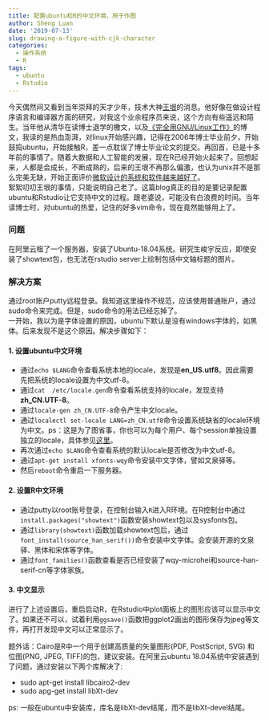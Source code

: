 ```yaml
---
title: 配置ubuntu和R的中文环境，用于作图
author: Sheng Luan
date: '2019-07-13'
slug: drawing-a-figure-with-cjk-character
categories:
  - 操作系统
  - R
tags:
  - ubuntu
  - Rstudio
---
```


今天偶然间又看到当年崇拜的天才少年，技术大神[王垠](http://www.yinwang.org/)的消息。他好像在做设计程序语言和编译器方面的研究，对我这个业余程序员来说，这个方向有些遥远和陌生。当年他从清华在读博士退学的檄文，以及[《完全用GNU/Linux工作》](https://www.cnblogs.com/skyseraph/archive/2010/10/30/1865280.html)的博文，我读的是热血澎湃，对linux开始感兴趣，记得在2006年博士毕业前夕，开始鼓捣ubuntu，开始接触R，差一点耽误了博士毕业论文的提交。再回首，已是十多年前的事情了。随着大数据和人工智能的发展，现在R已经开始火起来了。回想起来，人都是会成长，不断成熟的，后来的王垠不再那么偏激，也认为unix并不是那么完美无缺，开始正面评价[微软设计的系统和软件越来越好了](http://www.yinwang.org/blog-cn/2013/03/07/linux-windows-mac)。       
絮絮叨叨王垠的事情，只能说明自己老了。这篇blog真正的目的是要记录配置ubuntu和Rstudio让它支持中文的过程。跟老婆说，可能没有白浪费的时间。当年读博士时，对ubuntu的热爱，记住的好多vim命令，现在竟然能够用上了。      
### 问题
在阿里云租了一个服务器，安装了Ubuntu-18.04系统。研究生峻宇反应，即使安装了showtext包，也无法在rstudio server上绘制包括中文轴标题的图片。
### 解决方案
通过root账户putty远程登录。我知道这里操作不规范，应该使用普通账户，通过sudo命令来完成。但是，sudo命令的用法已经忘掉了。      
一开始，我以为是字体设置的原因，ubuntu下默认是没有windows字体的，如黑体。后来发现不是这个原因。解决步骤如下：    
#### 1. 设置ubuntu中文环境

* 通过`echo $LANG`命令查看系统本地的locale，发现是**en_US.utf8**。因此需要先把系统的locale设置为中文utf-8。      
* 通过`cat  /etc/locale.gen`命令查看系统支持的locale，发现支持**zh_CN.UTF-8**。        
* 通过`locale-gen zh_CN.UTF-8`命令产生中文locale。       
* 通过`localectl set-locale LANG=zh_CN.utf8`命令设置系统缺省的locale环境为中文。ps：这是为了图省事，你也可以为每个用户、每个session单独设置独立的locale，具体参见[这里](https://www.shellhacks.com/linux-define-locale-language-settings/)。       
* 再次通过`echo $LANG`命令查看系统的默认locale是否修改为中文utf-8。       
* 通过`apt-get install xfonts-wqy`命令安装中文字体，譬如文泉驿等。
* 然后`reboot`命令重启一下服务器。

#### 2. 设置R中文环境

* 通过putty以root账号登录，在控制台输入`R`进入R环境。在R控制台中通过`install.packages("showtext")`函数安装showtext包以及sysfonts包。          
* 通过`library(showtext)`函数加载showtext包后，通过`font_install(source_han_serif())`命令安装中文字体。会安装开源的文泉驿、黑体和宋体等字体。      
* 通过`font_families()`函数查看是否已经安装了wqy-microhei和source-han-serif-cn等字体家族。


#### 3. 中文显示

进行了上述设置后，重启启动R，在Rstudio中plot面板上的图形应该可以显示中文了。如果还不可以，试着利用`ggsave()`函数把ggplot2画出的图形保存为jpeg等文件，再打开发现中文可以正常显示了。

题外话：Cairo是R中一个用于创建高质量的矢量图形(PDF, PostScript, SVG) 和 位图(PNG, JPEG, TIFF)的包，建议安装。在阿里云ubuntu 18.04系统中安装遇到了问题，通过安装以下两个库解决了:

* sudo apt-get install libcairo2-dev
* sudo apg-get install libXt-dev

ps: 一般在ubuntu中安装库，库名是libXt-dev结尾，而不是libXt-devel结尾。
